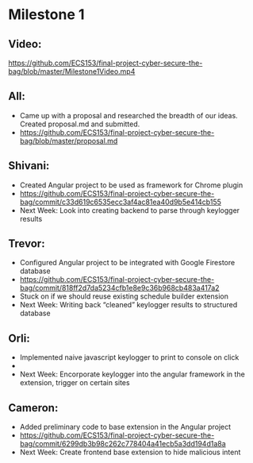 # Milestone 1
## Video:
https://github.com/ECS153/final-project-cyber-secure-the-bag/blob/master/Milestone1Video.mp4

## All:
- Came up with a proposal and researched the breadth of our ideas. Created proposal.md and submitted.
- https://github.com/ECS153/final-project-cyber-secure-the-bag/blob/master/proposal.md

## Shivani:
- Created Angular project to be used as framework for Chrome plugin
- https://github.com/ECS153/final-project-cyber-secure-the-bag/commit/c33d619c6535ecc3af4ac81ea40d9b5e414cb155
- Next Week: Look into creating backend to parse through keylogger results

## Trevor:
- Configured Angular project to be integrated with Google Firestore database
- https://github.com/ECS153/final-project-cyber-secure-the-bag/commit/818ff2d7da5234cfb1e8e9c36b968cb483a417a2
- Stuck on if we should reuse existing schedule builder extension
- Next Week: Writing back “cleaned” keylogger results to structured database

## Orli:
- Implemented naive javascript keylogger to print to console on click
-
- Next Week: Encorporate keylogger into the angular framework in the extension, trigger on certain sites

## Cameron:
- Added preliminary code to base extension in the Angular project
- https://github.com/ECS153/final-project-cyber-secure-the-bag/commit/6299db3b98c262c778404a41ecb5a3dd194d1a8a
- Next Week: Create frontend base extension to hide malicious intent

